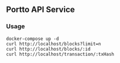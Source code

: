 ## Portto API Service

### Usage
```
docker-compose up -d
curl http://localhost/blocks?limit=n
curl http://localhost/blocks/:id
curl http://localhost/transaction/:txHash
```